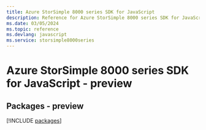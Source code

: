 ```yaml
---
title: Azure StorSimple 8000 series SDK for JavaScript
description: Reference for Azure StorSimple 8000 series SDK for JavaScript
ms.date: 03/05/2024
ms.topic: reference
ms.devlang: javascript
ms.service: storsimple8000series
---
```

# Azure StorSimple 8000 series SDK for JavaScript - preview
## Packages - preview
[!INCLUDE [packages](storsimple-8000-series-index.md)]